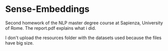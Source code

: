 # Sense-Embeddings

Second homework of the NLP master degree course at Sapienza, University of Rome. The report.pdf explains what i did.

I don't upload the resources folder with the datasets used because the files have big size.
